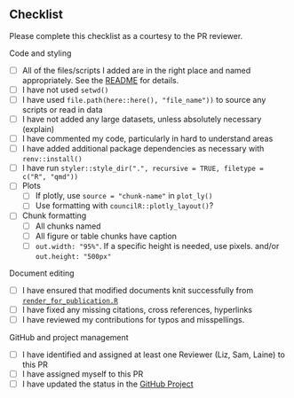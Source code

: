 ## Checklist

Please complete this checklist as a courtesy to the PR reviewer.  

Code and styling
* [ ] All of the files/scripts I added are in the right place and named appropriately. See the [README](https://github.com/Metropolitan-Council/ghg-cprg/blob/main/README.md) for details.
* [ ] I have not used `setwd()`
* [ ] I have used `file.path(here::here(), "file_name"))` to source any scripts or read in data
* [ ] I have not added any large datasets, unless absolutely necessary (explain)
* [ ] I have commented my code, particularly in hard to understand areas
* [ ] I have added additional package dependencies as necessary with `renv::install()`
* [ ] I have run `styler::style_dir(".", recursive = TRUE, filetype = c("R", "qmd"))`
* [ ] Plots
  - [ ] If plotly, use `source = "chunk-name"` in `plot_ly()`
  - [ ] Use formatting with `councilR::plotly_layout()`?
* [ ] Chunk formatting
  - [ ] All chunks named
  - [ ] All figure or table chunks have caption
  - [ ] `out.width: "95%"`. If a specific height is needed, use pixels. and/or `out.height: "500px"`

Document editing
* [ ] I have ensured that modified documents knit successfully from [`render_for_publication.R`](https://github.com/Metropolitan-Council/ghg-cprg/blob/main/R/render_for_publication.R)
* [ ] I have fixed any missing citations, cross references, hyperlinks
* [ ] I have reviewed my contributions for typos and misspellings.

GitHub and project management
* [ ] I have identified and assigned at least one Reviewer (Liz, Sam, Laine) to this PR
* [ ] I have assigned myself to this PR
* [ ] I have updated the status in the [GitHub Project](https://github.com/orgs/Metropolitan-Council/projects/8/views/1)
